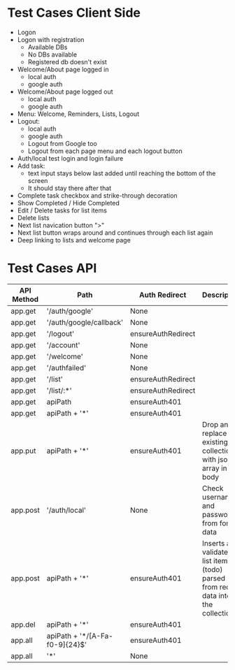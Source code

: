 Test Cases Client Side
======================

- Logon
- Logon with registration
	- Available DBs
	- No DBs available
	- Registered db doesn't exist
- Welcome/About page logged in
	- local auth
	- google auth
- Welcome/About page logged out
	- local auth
	- google auth
- Menu: Welcome, Reminders, Lists, Logout
- Logout:
	- local auth
	- google auth
	- Logout from Google too
	- Logout from each page menu and each logout button
- Auth/local test login and login failure
- Add task:
 	- text input stays below last added until reaching the bottom of the screen
 	- It should stay there after that
- Complete task checkbox and strike-through decoration
- Show Completed / Hide Completed
- Edit / Delete tasks for list items
- Delete lists
- Next list navication button ">"
- Next list button wraps around and continues through each list again
- Deep linking to lists and welcome page

Test Cases API
==============

|  API Method | Path | Auth Redirect |     Description |
|--|--|--|--|
|app.get | '/auth/google' | None | |
|app.get | '/auth/google/callback' | None | |
|app.get | '/logout' | ensureAuthRedirect | |
|app.get | '/account' | None | |
|app.get | '/welcome' | None | |
|app.get | '/authfailed' | None | |
|app.get | '/list' | ensureAuthRedirect | |
|app.get | '/list/:*'| ensureAuthRedirect | |
|app.get | apiPath | ensureAuth401 | |
|app.get | apiPath + '*' | ensureAuth401 | |
|app.put | apiPath + '*' | ensureAuth401 | Drop and replace an existing collection with json array in body|
|app.post |'/auth/local' | None | Check username and password from form data |
|app.post | apiPath + '*' | ensureAuth401 | Inserts a validated list item (todo) parsed from req data into the collection |
|app.del | apiPath + '*' | ensureAuth401 | |
|app.all | apiPath + '*/[A-Fa-f0-9]{24}$' | ensureAuth401 | |
|app.all | '*' | None | |


```
